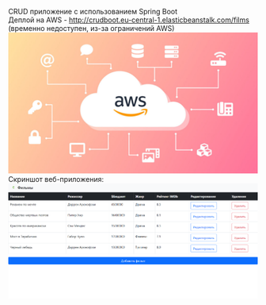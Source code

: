 CRUD приложение с использованием Spring Boot
<br>Деплой на AWS - http://crudboot.eu-central-1.elasticbeanstalk.com/films (временно недоступен, из-за ограничений AWS)
<br>![Screenshot](aws-migration-1200x675.jpg)
<br> Скриншот веб-приложения:
<br>![Screenshot](Screenshot_6.png)
